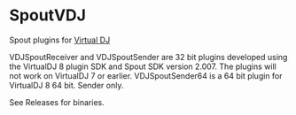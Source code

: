 # SpoutVDJ
Spout plugins for [Virtual DJ](https://www.virtualdj.com/)

VDJSpoutReceiver and VDJSpoutSender are 32 bit plugins developed using the VirtualDJ 8 plugin SDK and Spout SDK version 2.007. The plugins will not work on VirtualDJ 7 or earlier. VDJSpoutSender64 is a 64 bit plugin for VirtualDJ 8 64 bit. Sender only.

See Releases for binaries.
